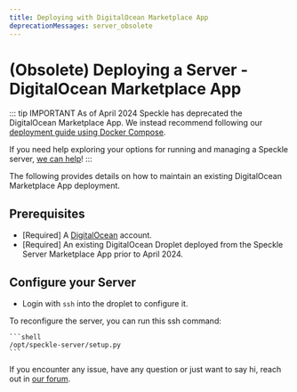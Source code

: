 ```yaml
---
title: Deploying with DigitalOcean Marketplace App
deprecationMessages: server_obsolete
---
```


<Banner />

# (Obsolete) Deploying a Server - DigitalOcean Marketplace App

::: tip IMPORTANT
As of April 2024 Speckle has deprecated the DigitalOcean Marketplace App. We instead recommend following our [deployment guide using Docker Compose](./server-manualsetup.md).

If you need help exploring your options for running and managing a Speckle server, [we can help](https://speckle.systems/pricing/)!
:::

The following provides details on how to maintain an existing DigitalOcean Marketplace App deployment.

## Prerequisites

- [Required] A [DigitalOcean](https://www.digitalocean.com/) account.
- [Required] An existing DigitalOcean Droplet deployed from the Speckle Server Marketplace App prior to April 2024.

## Configure your Server

- Login with `ssh` into the droplet to configure it.

To reconfigure the server, you can run this ssh command:

    ```shell
    /opt/speckle-server/setup.py
    ```

If you encounter any issue, have any question or just want to say hi, reach out in [our forum](https://speckle.community/).
